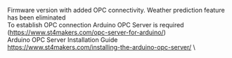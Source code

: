 Firmware version with added OPC connectivity. Weather prediction feature has been eliminated \
To establish OPC connection Arduino OPC Server is required (https://www.st4makers.com/opc-server-for-arduino/) \
Arduino OPC Server Installation Guide https://www.st4makers.com/installing-the-arduino-opc-server/ \
